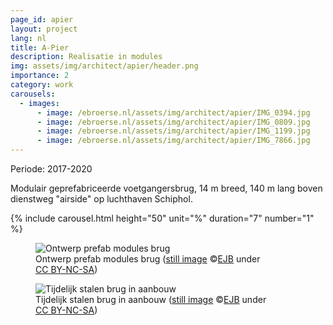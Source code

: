 ```yaml
---
page_id: apier
layout: project
lang: nl
title: A-Pier
description: Realisatie in modules
img: assets/img/architect/apier/header.png
importance: 2
category: work
carousels:
  - images:
      - image: /ebroerse.nl/assets/img/architect/apier/IMG_0394.jpg
      - image: /ebroerse.nl/assets/img/architect/apier/IMG_0809.jpg
      - image: /ebroerse.nl/assets/img/architect/apier/IMG_1199.jpg
      - image: /ebroerse.nl/assets/img/architect/apier/IMG_7866.jpg
---
```


Periode: 2017-2020

Modulair geprefabriceerde voetgangersbrug, 14 m breed, 140 m lang boven dienstweg "airside" op luchthaven Schiphol.

{% include carousel.html height="50" unit="%" duration="7" number="1" %}
<!-- inline slider -->

<div class="card mx-auto mb-3 p-3" style="max-width: 90%;">
<div class="row">
<div class="col-sm mt-3 mt-md-0">
<figure><img src='{{ "/assets/img/architect/apier/piermodulesupport.jpg" | relative_url }}' alt='Ontwerp prefab modules brug'>
<figcaption class="kleiner">Ontwerp prefab modules brug (<a prefix="dct: https://purl.org/dc/terms/" href="https://purl.org/dc/dcmitype/Image" property="dct:title" rel="dct:type">still image</a> &copy;<a prefix="cc: https://creativecommons.org/ns#" href="https://www.ebroerse.nl" property="cc:attributionName" rel="cc:attributionURL">EJB</a> under <a rel="license" href="http://creativecommons.org/licenses/by-nc-sa/4.0/">CC BY-NC-SA</a>)</figcaption></figure>
</div>
</div>
<div class="row">
<div class="col-sm mt-3 mt-md-0">
<figure><img src='{{ "/assets/img/architect/apier/IMG_0394.jpg" | relative_url }}' alt='Tijdelijk stalen brug in aanbouw'>
<figcaption class="kleiner">Tijdelijk stalen brug in aanbouw (<a prefix="dct: https://purl.org/dc/terms/" href="https://purl.org/dc/dcmitype/Image" property="dct:title" rel="dct:type">still image</a> &copy;<a prefix="cc: https://creativecommons.org/ns#" href="https://www.ebroerse.nl" property="cc:attributionName" rel="cc:attributionURL">EJB</a> under <a rel="license" href="http://creativecommons.org/licenses/by-nc-sa/4.0/">CC BY-NC-SA</a>)</figcaption></figure>
</div>
</div>
</div>
